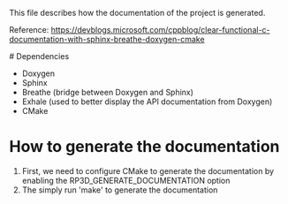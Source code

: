 
 This file describes how the documentation of the project is generated.

 Reference: https://devblogs.microsoft.com/cppblog/clear-functional-c-documentation-with-sphinx-breathe-doxygen-cmake

 # Dependencies

  - Doxygen
  - Sphinx
  - Breathe (bridge between Doxygen and Sphinx)
  - Exhale (used to better display the API documentation from Doxygen)
  - CMake

 # How to generate the documentation

  1. First, we need to configure CMake to generate the documentation by enabling the RP3D_GENERATE_DOCUMENTATION option
  2. The simply run 'make' to generate the documentation


